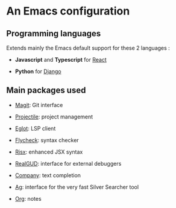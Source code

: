 # An Emacs configuration

## Programming languages

Extends mainly the Emacs default support for these 2 languages :

* **Javascript** and **Typescript** for [React](https://fr.legacy.reactjs.org/)

* **Python** for [Django](https://www.djangoproject.com/)

## Main packages used

* [Magit](https://github.com/magit/magit): Git interface

* [Projectile](https://github.com/bbatsov/projectile): project management

* [Eglot](https://github.com/joaotavora/eglot): LSP client

* [Flycheck](https://github.com/flycheck/flycheck): syntax checker

* [Rjsx](https://github.com/felipeochoa/rjsx-mode): enhanced JSX syntax

* [RealGUD](https://github.com/realgud/realgud): interface for external debuggers

* [Company](https://github.com/company-mode/company-mode): text completion

* [Ag](https://github.com/Wilfred/ag.el): interface for the very fast Silver Searcher tool

* [Org](https://github.com/bzg/org-mode): notes
